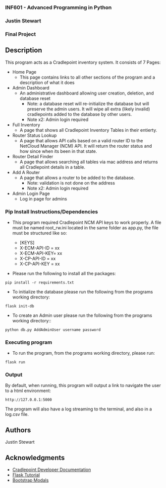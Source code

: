 ### INF601 - Advanced Programming in Python
### Justin Stewart
### Final Project

## Description
This program acts as a Cradlepoint inventory system.
It consists of 7 Pages:
* Home Page
  * This page contains links to all other sections of the program and a description of what it does
* Admin Dashboard
  * An administrative dashboard allowing user creation, deletion, and database reset
    * Note: a database reset will re-initialize the database but will preserve the admin users. It will wipe all extra (likely invalid) cradlepoints added to the database by other users.
    * Note x2: Admin login required
* Full Inventory
  * A page that shows all Cradlepoint Inventory Tables in their entierty.
* Router Status Lookup
  * A page that allows API calls based on a valid router ID to the NetCloud Manager (NCM) API. It will return the router status and how since when its been in that state.
* Router Detail Finder
  * A page that allows searching all tables via mac address and returns all Cradlepoint details in a table.
* Add A Router
  * A page that allows a router to be added to the database. 
    * Note: validation is not done on the address
    * Note x2: Admin login required
* Admin Login Page
  * Log in page for admins

### Pip Install Instructions/Dependencies
* This program required Cradlepoint NCM API keys to work properly. A file must be named root_rw.ini located in the same folder as app.py, the file must be structured like so:
  * [KEYS]
  * X-ECM-API-ID = xx
  * X-ECM-API-KEY= xx
  * X-CP-API-ID = xx
  * X-CP-API-KEY = xx


* Please run the following to install all the packages:
```
pip install -r requirements.txt
```
* To initialize the database please run the following from the programs working directory:
```
flask init-db
```
* To create an Admin user please run the following from the programs working directory::
```
python db.py AddAdminUser username password
```

### Executing program

* To run the program, from the programs working directory, please run:
```
flask run
```

### Output
By default, when running, this program will output a link to navigate the user to a html environment:
```
http://127.0.0.1:5000
```
The program will also have a log streaming to the terminal, and also in a log.csv file.
## Authors
Justin Stewart

## Acknowledgments
* [Cradlepoint Developer Documentation](https://developer.cradlepoint.com/)
* [Flask Tutorial](https://flask.palletsprojects.com/en/stable/tutorial/)
* [Bootstrap Modals](https://getbootstrap.com/docs/4.0/components/modal/)